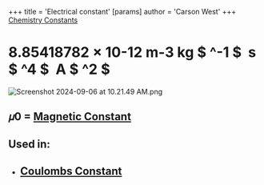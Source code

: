 +++
 title = 'Electrical constant'
[params]
	author = 'Carson West'
+++
[Chemistry Constants](./../chemistry-constants/)
# 8.85418782 × 10-12 m-3 kg $ ^-1 $  s $ ^4 $   A $ ^2 $ 

![Screenshot 2024-09-06 at 10.21.49 AM.png](./../screenshot-2024-09-06-at-10.21.49-am.png/)
## 𝜇0 = [Magnetic Constant](./../magnetic-constant/)
## Used in:
- ## [Coulombs Constant](./../coulombs-constant/)


